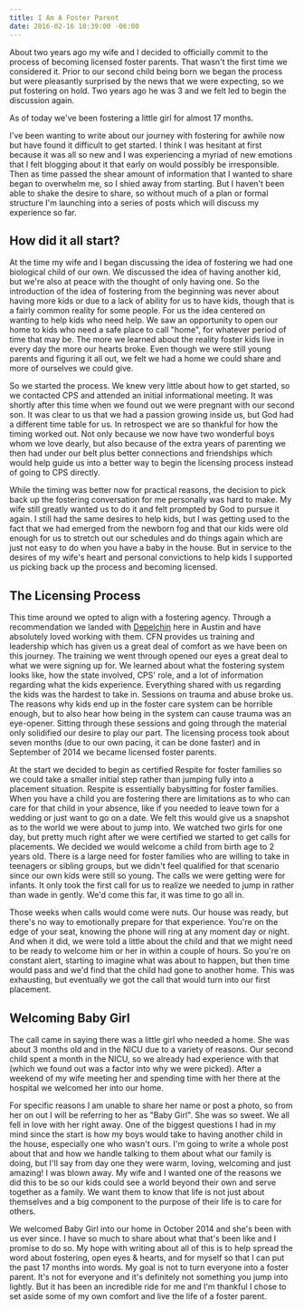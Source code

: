 ```yaml
---
title: I Am A Foster Parent
date: 2016-02-16 10:39:00 -06:00
---
```


About two years ago my wife and I decided to officially commit to the process of becoming licensed foster parents. That wasn't the first time we considered it. Prior to our second child being born we began the process but were pleasantly surprised by the news that we were expecting, so we put fostering on hold. Two years ago he was 3 and we felt led to begin the discussion again.

As of today we've been fostering a little girl for almost 17 months.

I've been wanting to write about our journey with fostering for awhile now but have found it difficult to get started. I think I was hesitant at first because it was all so new and I was experiencing a myriad of new emotions that I felt blogging about it that early on would possibly be irresponsible. Then as time passed the shear amount of information that I wanted to share began to overwhelm me, so I shied away from starting. But I haven't been able to shake the desire to share, so without much of a plan or formal structure I'm launching into a series of posts which will discuss my experience so far.

## How did it all start?

At the time my wife and I began discussing the idea of fostering we had one biological child of our own. We discussed the idea of having another kid, but we're also at peace with the thought of only having one. So the introduction of the idea of fostering from the beginning was never about having more kids or due to a lack of ability for us to have kids, though that is a fairly common reality for some people. For us the idea centered on wanting to help kids who need help. We saw an opportunity to open our home to kids who need a safe place to call "home", for whatever period of time that may be. The more we learned about the reality foster kids live in every day the more our hearts broke. Even though we were still young parents and figuring it all out, we felt we had a home we could share and more of ourselves we could give.

So we started the process. We knew very little about how to get started, so we contacted CPS and attended an initial informational meeting. It was shortly after this time when we found out we were pregnant with our second son. It was clear to us that we had a passion growing inside us, but God had a different time table for us. In retrospect we are so thankful for how the timing worked out. Not only because we now have two wonderful boys whom we love dearly, but also because of the extra years of parenting we then had under our belt plus better connections and friendships which would help guide us into a better way to begin the licensing process instead of going to CPS directly.

While the timing was better now for practical reasons, the decision to pick back up the fostering conversation for me personally was hard to make. My wife still greatly wanted us to do it and felt prompted by God to pursue it again. I still had the same desires to help kids, but I was getting used to the fact that we had emerged from the newborn fog and that our kids were old enough for us to stretch out our schedules and do things again which are just not easy to do when you have a baby in the house. But in service to the desires of my wife's heart and personal convictions to help kids I supported us picking back up the process and becoming licensed.

## The Licensing Process

This time around we opted to align with a fostering agency. Through a recommendation we landed with [Depelchin](http://www.depelchin.org/) here in Austin and have absolutely loved working with them. CFN provides us training and leadership which has given us a great deal of comfort as we have been on this journey. The training we went through opened our eyes a great deal to what we were signing up for. We learned about what the fostering system looks like, how the state involved, CPS' role, and a lot of information regarding what the kids experience. Everything shared with us regarding the kids was the hardest to take in. Sessions on trauma and abuse broke us. The reasons why kids end up in the foster care system can be horrible enough, but to also hear how being in the system can cause trauma was an eye-opener. Sitting through these sessions and going through the material only solidified our desire to play our part. The licensing process took about seven months (due to our own pacing, it can be done faster) and in September of 2014 we became licensed foster parents.

At the start we decided to begin as certified Respite for foster families so we could take a smaller initial step rather than jumping fully into a placement situation. Respite is essentially babysitting for foster families. When you have a child you are fostering there are limitations as to who can care for that child in your absence, like if you needed to leave town for a wedding or just want to go on a date. We felt this would give us a snapshot as to the world we were about to jump into. We watched two girls for one day, but pretty much right after we were certified we started to get calls for placements. We decided we would welcome a child from birth age to 2 years old. There is a large need for foster families who are willing to take in teenagers or sibling groups, but we didn't feel qualified for that scenario since our own kids were still so young. The calls we were getting were for infants. It only took the first call for us to realize we needed to jump in rather than wade in gently. We'd come this far, it was time to go all in.

Those weeks when calls would come were nuts. Our house was ready, but there's no way to emotionally prepare for that experience. You're on the edge of your seat, knowing the phone will ring at any moment day or night. And when it did, we were told a little about the child and that we might need to be ready to welcome him or her in within a couple of hours. So you're on constant alert, starting to imagine what was about to happen, but then time would pass and we'd find that the child had gone to another home. This was exhausting, but eventually we got the call that would turn into our first placement.

## Welcoming Baby Girl

The call came in saying there was a little girl who needed a home. She was about 3 months old and in the NICU due to a variety of reasons. Our second child spent a month in the NICU, so we already had experience with that (which we found out was a factor into why we were picked). After a weekend of my wife meeting her and spending time with her there at the hospital we welcomed her into our home.

For specific reasons I am unable to share her name or post a photo, so from her on out I will be referring to her as "Baby Girl". She was so sweet. We all fell in love with her right away. One of the biggest questions I had in my mind since the start is how my boys would take to having another child in the house, especially one who wasn't ours. I'm going to write a whole post about that and how we handle talking to them about what our family is doing, but I'll say from day one they were warm, loving, welcoming and just amazing! I was blown away. My wife and I wanted one of the reasons we did this to be so our kids could see a world beyond their own and serve together as a family. We want them to know that life is not just about themselves and a big component to the purpose of their life is to care for others.

We welcomed Baby Girl into our home in October 2014 and she's been with us ever since. I have so much to share about what that's been like and I promise to do so. My hope with writing about all of this is to help spread the word about fostering, open eyes & hearts, and for myself so that I can put the past 17 months into words. My goal is not to turn everyone into a foster parent. It's not for everyone and it's definitely not something you jump into lightly. But it has been an incredible ride for me and I'm thankful I chose to set aside some of my own comfort and live the life of a foster parent.